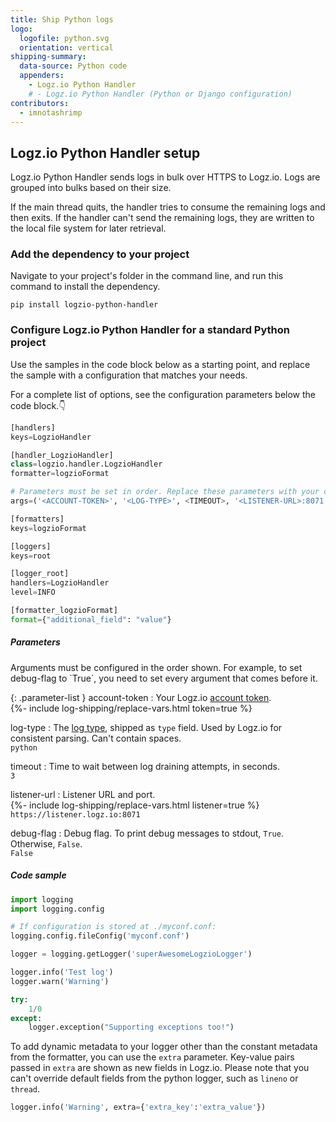 ```yaml
---
title: Ship Python logs
logo:
  logofile: python.svg
  orientation: vertical
shipping-summary:
  data-source: Python code
  appenders:
    - Logz.io Python Handler
    # - Logz.io Python Handler (Python or Django configuration)
contributors:
  - imnotashrimp
---
```


<!-- TODO: Document and test Django configuration -->
<!-- <div class="branching-container"> -->

<!-- {: .branching-tabs}
  * [Standard Python configuration](#python-config)
  * [Django configuration](#django-config) -->

## Logz.io Python Handler setup

Logz.io Python Handler sends logs in bulk over HTTPS to Logz.io.
Logs are grouped into bulks based on their size.

If the main thread quits, the handler tries to consume the remaining logs and then exits.
If the handler can't send the remaining logs, they are written to the local file system for later retrieval.

### Add the dependency to your project

Navigate to your project's folder in the command line, and run this command to install the dependency.

```shell
pip install logzio-python-handler
```

<!-- <div id="python-config"> -->

### Configure Logz.io Python Handler for a standard Python project

Use the samples in the code block below as a starting point, and replace the sample with a configuration that matches your needs.

For a complete list of options, see the configuration parameters below the code block.👇

```python
[handlers]
keys=LogzioHandler

[handler_LogzioHandler]
class=logzio.handler.LogzioHandler
formatter=logzioFormat

# Parameters must be set in order. Replace these parameters with your configuration.
args=('<ACCOUNT-TOKEN>', '<LOG-TYPE>', <TIMEOUT>, '<LISTENER-URL>:8071', <DEBUG-FLAG>)

[formatters]
keys=logzioFormat

[loggers]
keys=root

[logger_root]
handlers=LogzioHandler
level=INFO

[formatter_logzioFormat]
format={"additional_field": "value"}
```

##### Parameters

<div class="info-box important">
  Arguments must be configured in the order shown.
  For example, to set debug-flag to `True`, you need to set every argument that comes before it.
</div>

{: .parameter-list }
account-token <span class="required-param"></span>
  : Your Logz.io [account token](https://app.logz.io/#/dashboard/settings/general). <br />
    {%- include log-shipping/replace-vars.html token=true %}

log-type
  : The [log type](https://docs.logz.io/user-guide/log-shipping/built-in-log-types.html), shipped as `type` field.
    Used by Logz.io for consistent parsing.
    Can't contain spaces. <br />
    <span class="default-param">`python`</span>

timeout
  : Time to wait between log draining attempts, in seconds. <br />
    <span class="default-param">`3`</span>

listener-url
  : Listener URL and port. <br />
    {%- include log-shipping/replace-vars.html listener=true %} <br />
    <span class="default-param">`https://listener.logz.io:8071`</span>

debug-flag
  : Debug flag.
    To print debug messages to stdout, `True`.
    Otherwise, `False`. <br />
    <span class="default-param">`False`</span>

##### Code sample

```python
import logging
import logging.config

# If configuration is stored at ./myconf.conf:
logging.config.fileConfig('myconf.conf')

logger = logging.getLogger('superAwesomeLogzioLogger')

logger.info('Test log')
logger.warn('Warning')

try:
    1/0
except:
    logger.exception("Supporting exceptions too!")
```

To add dynamic metadata to your logger other than the constant metadata from the formatter, you can use the `extra` parameter.
Key-value pairs passed in `extra` are shown as new fields in Logz.io.
Please note that you can't override default fields from the python logger, such as `lineno` or `thread`.

```python
logger.info('Warning', extra={'extra_key':'extra_value'})
```

<!-- </div> -->

<!-- <div id="django-config">

### Configure Logz.io Python Handler for a Django project

Add the code block below to your Django app's file (`settings.py` by default). Use the samples in the `logzio` block as a starting point, and replace the sample with a configuration that matches your needs.

For a complete list of options, see the configuration parameters below the code block.👇

```python
LOGGING = {
  'version': 1,
  'disable_existing_loggers': False,
  'formatters': {
    'verbose': {
      'format': '%(levelname)s %(asctime)s %(module)s %(process)d %(thread)d %(message)s'
    },
    'logzioFormat': {
      'format': '{"additional_field": "value"}'
    }
  },
  'handlers': {
    'console': {
      'class': 'logging.StreamHandler',
      'level': 'DEBUG',
      'formatter': 'verbose'
    },

    # Replace these parameters with your configuration
    'logzio': {
      'class': 'logzio.handler.LogzioHandler',
      'level': 'INFO',
      'formatter': 'logzioFormat',
      'token': '{ACCOUNT-TOKEN}',
      'logzio_type': "django",
      'logs_drain_timeout': 5,
      'url': '{LISTENER-URL}:8071',
      'debug': True
    },
  },
  'loggers': {
    'django': {
      'handlers': ['console', ],
      'level': os.getenv('DJANGO_LOG_LEVEL', 'INFO')
    },
    'appname': {
      'handlers': ['console', 'logzio'],
      'level': 'INFO'
    }
  }
}
```

{: .parameter-list }
token <span class="required-param"></span>
  : Your Logz.io [account token](https://app.logz.io/#/dashboard/settings/general). <br />
    {%- include log-shipping/replace-vars.html token=true %}

logzio_type
  : The [log type](https://docs.logz.io/user-guide/log-shipping/built-in-log-types.html), shipped as `type` field.
    Used by Logz.io for consistent parsing.
    Can't contain spaces. <br />
    <span class="default-param">`python`</span>

logs_drain_timeout
  : Time to wait between log draining attempts, in seconds. <br />
    <span class="default-param">`3`</span>

url
  : Listener URL and port. <br />
    {%- include log-shipping/replace-vars.html listener=true %} <br />
    <span class="default-param">`https://listener.logz.io:8071`</span>

debug
  : Debug flag.
    To print debug messages to stdout, `True`.
    Otherwise, `False`. <br />
    <span class="default-param">`False`</span>

</div> -->

<!-- </div> -->

